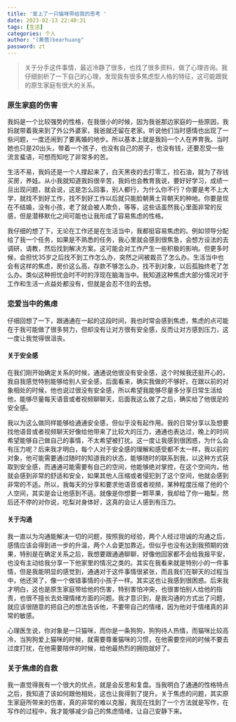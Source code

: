 ```yaml
---
title: '爱上了一只猫咪带给我的思考 '
date: 2023-02-13 22:40:31
tags: [生活]
categories: 个人
author: "(黄蓓)bearhuang"
password: zt
---
```


> 关于分手这件事情，最近冷静了很多，也找了很多资料，做了心理咨询。我仔细剖析了一下自己的心理，发现我有很多焦虑型人格的特征，这可能跟我的原生家庭有很大的关系。

### 原生家庭的伤害
我妈是一个比较强势的性格，在我很小的时候，因为我爸那边家庭的一些原因，我妈就带着我来到了外公外婆家，我爸就还留在老家。听说他们当时感情也出现了一些问题，一度还闹到了要离婚的地步。所以基本上就是我妈一个人在养育我。当时她也只是20出头，带着一个孩子，也没有自己的房子，也没有钱，还要忍受一些流言蜚语，可想而知吃了非常多的苦。

生活不易，我妈还是一个人撑起来了，白天黑夜的去打零工，捡石油，就为了存钱买房，养娃。从小我就知道我妈很辛苦，我妈也会教育我说，要好好学习，成绩一旦出现问题，就会说，这是怎么回事，别人都行，为什么你不行？你要是考不上大学，就找不到好工作，找不到好工作以后就只能脸朝黄土背朝天的种地。你要是现在不结婚，没有小孩，老了就会被人欺负，等等，这些话虽然我心里面非常的反感，但是潜移默化之间可能也让我形成了容易焦虑的性格。

我仔细的想了下，无论在工作还是在生活当中，我都挺容易焦虑的。例如领导分配给了我一个任务，如果是不熟悉的任务，我心里就会感到很焦急，会想方设法的去调研，请教，然后找到解决方案。这可能会对工作产生一些积极的影响。但更多时候，会担忧35岁之后找不到工作怎么办，突然之间被裁员了怎么办。生活当中也会有这样的焦虑，房价这么高，存款不够怎么办，找不到对象，以后孤独终老了怎么办。类似这种担忧会时不时的浮现在脑海当中。我知道这种焦虑大部分情况对于工作和生活一点益处都没有，但就是会忍不住的去想。

### 恋爱当中的焦虑
仔细回想了一下，跟通通在一起的这段时间，我也时常会感到焦虑，焦虑的点可能在于我可能做了很多努力，但却没有让对方很有安全感，反而让对方感到压力，这一度让我觉得很沮丧。

#### 关于安全感
在我们刚开始确定关系的时候，通通说他很没有安全感，这个时候我还挺开心的，我自我感觉特别能够给别人安全感，后面看来，确实我做的不够好。在跟以前的对象相处的时候，他也说过很没有安全感，所以希望我能够尽量多分享日常生活给他，能够尽量每天语音或者视频聊聊天，后面我这么做了之后，确实给了他很足的安全感。

我以为这么做同样能够给通通安全感，但似乎没有起作用。我的日常分享以及想要找他语音或者视频聊天好像给他带来了比较大的压力，通通也表达过，晚上的时间希望能够自己做自己的事情，不太希望被打扰。这一度让我感到很困惑，为什么会有压力呢？后来我才明白，每个人对于安全感的理解和感受都不太一样，我以前的对象，他可能需要通过随时的知道我的状态，能够随时的联系到我，以这种方式获取到安全感，而通通可能需要有自己的空间，他能够绝对掌控，在这个空间内，他就会感到非常的舒适和安全，如果其他人压缩或者侵犯到了这个空间，他就会感到非常的不适。所以，我每天的分享和要求他语音或者视频，某种程度压缩了他的个人空间，其实是会让他感到不适。就像是你想要一颗苹果，我却给了你一箱梨，然后还不停的对你说，吃梨对身体好，这真的会让人感到有压力。

#### 关于沟通
我一直以为沟通能解决一切的问题，按照我的经验，两个人经过坦诚的沟通之后，感情应该会得到进一步的升温，两个人会更加靠近。但似乎也没有达到我预期的效果，特别是在确定关系之后，我想要跟通通聊聊，好像他回家都不会给我报平安，也没有主动给我分享一下他家里的情况之类的。其实在我看来就是特别小的一件事情，但是我能明显的感觉到，通通对于这件事情很紧张，而且我们在聊天的过程当中，他还哭了，像一个做错事情的小孩子一样。其实这也让我感到很困惑。后来我才明白，这也是原生家庭带给他的伤害，特别害怕冲突，也很害怕别人给他的指责，也很不擅长去处理情绪方面的问题。我才意识到，是我沟通的方式出了问题，就应该很随意的把自己的想法告诉他，不要带自己的情绪，因为他对于情绪真的非常的敏感。

心理医生说，你对象是一只猫咪，而你是一条狗狗，狗狗待人热情，而猫咪比较高冷，当狗狗爱上猫咪的时候，就需要尊重猫咪的习惯，在他需要空间的时候不要去过度打扰，在他需要陪伴的时候，给他最热烈的拥抱就好了。

### 关于焦虑的自救
我一直觉得我有一个很大的优点，就是会反思和复盘。当我明白了通通的性格特点之后，我知道了该如何跟他相处，这也让我得到了提升。关于焦虑的问题，其实原生家庭所带来的伤害，真的非常的难以克服，我现在找到了一个方法就是写作，在写作的过程中，我才能够减少自己的焦虑情绪，让自己安静下来。
